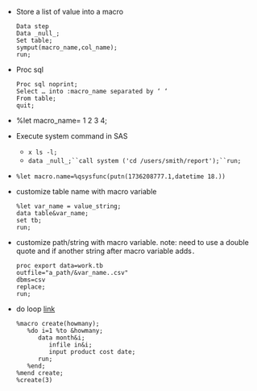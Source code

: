 
* Store a list of value into a macro
  ```
  Data step
  Data _null_;
  Set table;
  symput(macro_name,col_name);
  run;
  ```
* Proc sql
  ```
  Proc sql noprint;
  Select … into :macro_name separated by ‘ ‘
  From table;
  quit;
  ```
* %let macro_name= 1 2 3 4;

* Execute system command in SAS
  - `x ls -l;`
  - `data _null_;``call system ('cd /users/smith/report');``run;`

* `%let macro.name=%qsysfunc(putn(1736208777.1,datetime 18.))`

* customize table name with macro variable
  ```
  %let var_name = value_string;
  data table&var_name;
  set tb;
  run;
  ```
* customize path/string with macro variable. note: need to use a double quote and if another string after macro variable adds`.`
  ```
  proc export data=work.tb
  outfile="a_path/&var_name..csv"
  dbms=csv
  replace;
  run;
  ```

* do loop [link](http://support.sas.com/documentation/cdl/en/mcrolref/62978/HTML/default/viewer.htm#p0ri72c3ud2fdtn1qzs2q9vvdiwk.htm)
  ```
  %macro create(howmany);
     %do i=1 %to &howmany;
        data month&i;
           infile in&i;
           input product cost date;
        run;
     %end;
  %mend create;
  %create(3)
  ```